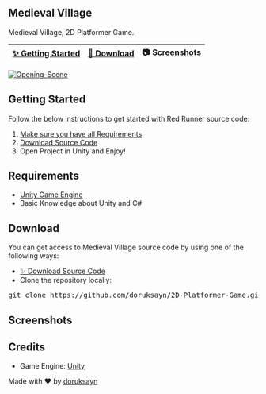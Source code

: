 Medieval Village
----------------
<p>Medieval Village, 2D Platformer Game.<p>
<markdown-accessiblity-table data-catalyst=""><table>
<thead>
<tr>
<th><a href="#getting-started">✨ Getting Started</a></th>
<th><a href="#download">🚀 Download</a></th>
<th><a href="#screenshots">📷 Screenshots</a></th>
</tr>
</thead>
</table></markdown-accessiblity-table>
<a href="[https://ibb.co/chbpfwV7](https://camo.githubusercontent.com/f863a92b6828ab18dc31f84c23069cca49934ba36c0267736ccc18a4bf2c3515/68747470733a2f2f692e6962622e636f2f5254684d724e64562f4f70656e696e672d5363656e652e706e67)"><a href="https://ibb.co/chbpfwV7"><img src="https://i.ibb.co/RThMrNdV/Opening-Scene.png" alt="Opening-Scene" style="max-width=100%;"></a></a>
<h2>Getting Started</h2>
<b></b>
Follow the below instructions to get started with Red Runner source code:
<ol dir="auto">
<li><a href="#requirements">Make sure you have all Requirements</a></li>
<li><a href="#download">Download Source Code</a></li>
<li>Open Project in Unity and Enjoy!</li>
</ol>
<h2>Requirements</h2>
<b></b>
<ul dir="auto">
<li><a href="https://unity3d.com" rel="nofollow">Unity Game Engine</a></li>
<li>Basic Knowledge about Unity and C#</li>
</ul>
<div class="markdown-heading" dir="auto"><h2 tabindex="-1" class="heading-element" dir="auto">Download</h2><a id="user-content-download" class="anchor" aria-label="Permalink: Download" href="#download"></a></div>
You can get access to Medieval Village source code by using one of the following ways:
<ul dir="auto">
<li><a href="https://github.com/doruksayn/2D-Platformer-Game/archive/refs/heads/main.zip">✨ Download Source Code</a></li>
<li>Clone the repository locally:</li>
</ul>
<div class="highlight highlight-source-shell notranslate position-relative overflow-auto" dir="auto"><pre>git clone https://github.com/doruksayn/2D-Platformer-Game.git</pre><div class="zeroclipboard-container"><clipboard-copy aria-label="Copy" class="ClipboardButton btn btn-invisible js-clipboard-copy m-2 p-0 d-flex flex-justify-center flex-items-center" data-copy-feedback="Copied!" data-tooltip-direction="w" value="git clone https://github.com/doruksayn/2D-Platformer-Game.git" tabindex="0" role="button"></clipboard-copy></div></div>
<div class="markdown-heading" dir="auto"><h2 tabindex="-1" class="heading-element" dir="auto">Screenshots</h2><a id="user-content-screenshots" class="anchor" aria-label="Permalink: Screenshots" href="#screenshots"></a></div>
<div class="markdown-heading" dir="auto"><h2 tabindex="-1" class="heading-element" dir="auto">Credits</h2><a id="user-content-credits" class="anchor" aria-label="Permalink: Credits" href="#credits"></a></div>
<ul dir="auto">
<li>Game Engine: <a href="https://unity3d.com/" rel="nofollow">Unity</a></li>
</ul>
<p dir="auto">Made with ❤️ by <a href="https://github.com/doruksayn">doruksayn</a></p>

